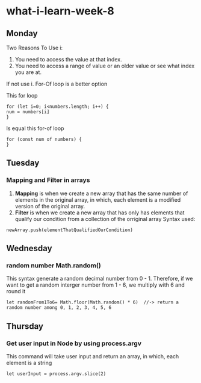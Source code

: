 # what-i-learn-week-8

## Monday
Two Reasons To Use i:
1. You need to access the value at that index.
2. You need to access a range of value or an older value or see what index you are at.

If not use i. For-Of loop is a better option

This for loop
~~~
for (let i=0; i<numbers.length; i++) {
num = numbers[i]
}
~~~
Is equal this for-of loop
~~~
for (const num of numbers) {
}
~~~

## Tuesday
### Mapping and Filter in arrays
1. **Mapping** is when we create a new array that has the same number of elements in the original array, in which, each element is a modified version of the original array.
2. **Filter** is when we create a new array that has only has elements that qualify our condition from a collection of the orriginal array
Syntax used:
~~~
newArray.push(elementThatQualifiedOurCondition)
~~~

## Wednesday
### random number Math.random()
This syntax generate a random decimal number from 0 - 1. Therefore, if we want to get a random interger number from 1 - 6, we multiply with 6 and round it
~~~
let randomFrom1To6= Math.floor(Math.random() * 6)  //-> return a random number among 0, 1, 2, 3, 4, 5, 6
~~~

## Thursday
### Get user input in Node by using **process.argv**
This command will take user input and return an array, in which, each element is a string

~~~
let userInput = process.argv.slice(2)
~~~

